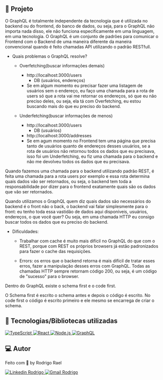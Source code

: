 ## :page_with_curl: Projeto

O GraphQL é totalmente independente da tecnologia que é utilizada no backend ou do frontend, do banco de dados, ou seja, para o GraphQL não importa nada disso, ele não funciona especificamente em uma linguagem, em uma tecnologia. O GraphQL é um conjunto de padrões para comunicar o Frontend com o Backend de uma maneira diferente da maneira convencional quando é feito chamadas API utilizando o padrão RESTfull.

- Quais problemas o GraphQL resolve?
  - Overfetching(buscar informações demais)
    - http://localhost:3000/users
      - DB (usuários, endereços)
    - Se em algum momento eu precisar fazer uma listagem de usuários sem o endereço, eu faço uma chamada para a rota de users só que a rota vai me retornar os endereços, só que eu não preciso deles, ou seja, ela tá com Overfetching, eu estou buscando mais do que eu preciso do backend.

  - Underfetching(buscar informações de menos)
    - http://localhost:3000/users
      - DB (usuários)
    - http://localhost:3000/addresses
    - Se em agum momento no Frontend tem uma página que precisa tanto de usuários quanto de endereços desses usuários, se a rota de usuários não retornou todos os dados que eu precisava, isso foi um Underfetching, eu fiz uma chamada para o backend e não me devolveu todos os dados que eu precisava.

Quando fazemos uma chamada para o backend utilizando padrão REST, é feita uma chamada para a rota users por exemplo e essa rota determina quais dados vão ser retornados, ou seja, o backend tem toda a responsabilidade por dizer para o frontend exatamente quais são os dados que vão ser retornados.

Quando utilizamos o GraphQL quem diz quais dados são necessários do backend é o front não o back, o backend vai falar simplesmente para o front: eu tenho toda essa vastidão de dados aqui disponíveis, usuários, endereços, o que você quer? Ou seja, em uma chamada HTTP eu consigo buscar todos os dados que eu preciso do backend.

- Dificuldades:
  - Trabalhar com cache é muito mais difícil no GraphQL do que com o REST, porque com REST os próprios browsers já estão padronizados para fazer o cache das requisições.

  - Errors: os erros que o backend retorna é mais difícil de tratar esses erros, fazer a manipulação desses erros com GraphQL. Todas as chamadas HTTP sempre retornam código 200, ou seja, é um código de "sucesso" para o browser.

Dentro do GraphQL existe o schema first e o code first.

O Schema first é escrito o schema antes e depois o código é escrito.
No code first o código é escrito primeiro e ele mesmo se encarrega de criar o schema.
      

## 🚀 Tecnologias/Bibliotecas utilizadas
  
<a href="https://www.typescriptlang.org/" target="_blank"> <img src="https://img.shields.io/badge/-TypeScript-3178C6?style=flat-square&logo=TypeScript&logoColor=white" alt="TypeScript"> </a>
<a href="https://pt-br.reactjs.org/" target="_blank"> <img src="https://img.shields.io/badge/-ReactJS-61dafb?style=flat-square&logo=react&logoColor=white" alt="React"> </a>
<a href="https://nodejs.org/en/" target="_blank"> <img src="https://img.shields.io/badge/-Node.js-32CD32?style=flat-square&logo=Node.js&logoColor=white" alt="Node.js"> </a>
<a href="https://graphql.org/" target="_blank"> <img src="https://img.shields.io/badge/-GraphQL-E10098?style=flat-square&logo=graphql&logoColor=white" alt="GraphQL"> </a>

## 💻 Autor

Feito com 💜 by Rodrigo Rael

<a href="https://www.linkedin.com/in/rodrigo-rael-a7a4b51a9/" target="_blank"> <img src="https://img.shields.io/badge/-RodrigoRael-blue?style=flat-square&logo=Linkedin&logoColor=white&link=https" alt="Linkedin Rodrigo"> </a>
<a href="https://img.shields.io/badge/-rodrigorael53@gmail.com-c14438?style=flat-square&logo=Gmail&logoColor=white&link=mailto:rodrigorael53@gmail.com" target="_blank"> <img src="https://img.shields.io/badge/-rodrigorael53@gmail.com-c14438?style=flat-square&logo=Gmail&logoColor=white&link=mailto:rodrigorael53@gmail.com" alt="Gmail Rodrigo"> </a>
